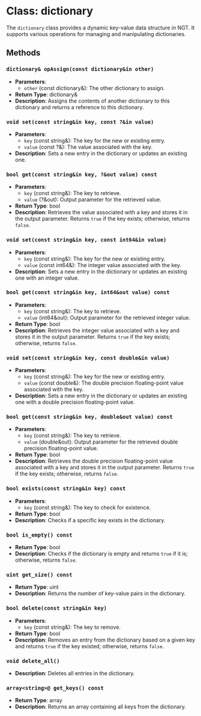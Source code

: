 # Class: dictionary

The `dictionary` class provides a dynamic key-value data structure in NGT. It supports various operations for managing and manipulating dictionaries.

## Methods

### `dictionary& opAssign(const dictionary&in other)`
- **Parameters**:
  - `other` (const dictionary&): The other dictionary to assign.
- **Return Type**: dictionary&
- **Description**: Assigns the contents of another dictionary to this dictionary and returns a reference to this dictionary.

### `void set(const string&in key, const ?&in value)`
- **Parameters**:
  - `key` (const string&): The key for the new or existing entry.
  - `value` (const ?&): The value associated with the key.
- **Description**: Sets a new entry in the dictionary or updates an existing one.

### `bool get(const string&in key, ?&out value) const`
- **Parameters**:
  - `key` (const string&): The key to retrieve.
  - `value` (?&out): Output parameter for the retrieved value.
- **Return Type**: bool
- **Description**: Retrieves the value associated with a key and stores it in the output parameter. Returns `true` if the key exists; otherwise, returns `false`.

### `void set(const string&in key, const int64&in value)`
- **Parameters**:
  - `key` (const string&): The key for the new or existing entry.
  - `value` (const int64&): The integer value associated with the key.
- **Description**: Sets a new entry in the dictionary or updates an existing one with an integer value.

### `bool get(const string&in key, int64&out value) const`
- **Parameters**:
  - `key` (const string&): The key to retrieve.
  - `value` (int64&out): Output parameter for the retrieved integer value.
- **Return Type**: bool
- **Description**: Retrieves the integer value associated with a key and stores it in the output parameter. Returns `true` if the key exists; otherwise, returns `false`.

### `void set(const string&in key, const double&in value)`
- **Parameters**:
  - `key` (const string&): The key for the new or existing entry.
  - `value` (const double&): The double precision floating-point value associated with the key.
- **Description**: Sets a new entry in the dictionary or updates an existing one with a double precision floating-point value.

### `bool get(const string&in key, double&out value) const`
- **Parameters**:
  - `key` (const string&): The key to retrieve.
  - `value` (double&out): Output parameter for the retrieved double precision floating-point value.
- **Return Type**: bool
- **Description**: Retrieves the double precision floating-point value associated with a key and stores it in the output parameter. Returns `true` if the key exists; otherwise, returns `false`.

### `bool exists(const string&in key) const`
- **Parameters**:
  - `key` (const string&): The key to check for existence.
- **Return Type**: bool
- **Description**: Checks if a specific key exists in the dictionary.

### `bool is_empty() const`
- **Return Type**: bool
- **Description**: Checks if the dictionary is empty and returns `true` if it is; otherwise, returns `false`.

### `uint get_size() const`
- **Return Type**: uint
- **Description**: Returns the number of key-value pairs in the dictionary.

### `bool delete(const string&in key)`
- **Parameters**:
  - `key` (const string&): The key to remove.
- **Return Type**: bool
- **Description**: Removes an entry from the dictionary based on a given key and returns `true` if the key existed; otherwise, returns `false`.

### `void delete_all()`
- **Description**: Deletes all entries in the dictionary.

### `array<string>@ get_keys() const`
- **Return Type**: array<string>
- **Description**: Returns an array containing all keys from the dictionary.
